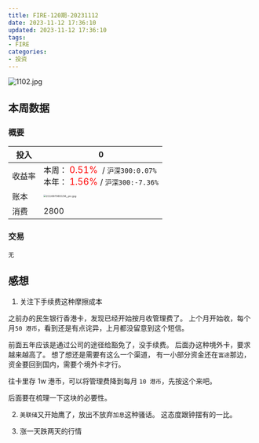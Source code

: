 ```yaml
---
title: FIRE-120期-20231112
date: 2023-11-12 17:36:10
updated: 2023-11-12 17:36:10
tags:
- FIRE
categories:
- 投资
---
```


![1102.jpg](https://s2.loli.net/2023/11/12/IuhyFwqxAsQf8ZE.jpg)

## 本周数据

### 概要

| 投入   | 0                                                        |
| ------ | ------------------------------------------------------------ |
| 收益率 | 本周：<font color="red" size=4> 0.51% </font> / `沪深300:0.07%`    <br />本年：<font color="red" size=4> 1.56% </font>/ `沪深300:-7.36%` |
| 账本   | <img src="https://s2.loli.net/2023/11/12/H9moUtuTiwMPkl4.jpg" alt="211697983156_.pic.jpg" style="zoom:33%;" /> |
| 消费   | 2800                                                |

### 交易

`无`


## 感想

1. 关注下手续费这种摩擦成本

之前办的民生银行香港卡，发现已经开始按月收管理费了。
上个月开始收，每个月`50 港币`，看到还是有点诧异，上月都没留意到这个短信。

前面五年应该是通过公司的途径给豁免了，没手续费。
后面办这种境外卡，要求越来越高了。
想了想还是需要有这么一个渠道，
有一小部分资金还在`富途`那边，资金要回到国内，需要个境外卡才行。

往卡里存 1w 港币，可以将管理费降到每月 `10 港币`，先按这个来吧。

后面要在梳理一下这块的必要性。

2. `美联储`又开始鹰了，放出不放弃`加息`这种骚话。
这态度跟钟摆有的一比。

3. 涨一天跌两天的行情